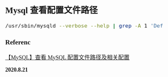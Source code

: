 <font size=4 face='楷体'>

## Mysql 查看配置文件路径

```bash
/usr/sbin/mysqld --verbose --help | grep -A 1 'Default options'
```

### Referenc

[【MySQL】查看 MySQL 配置文件路径及相关配置](https://www.cnblogs.com/zjrodger/p/4801061.html)

**2020.8.21**
